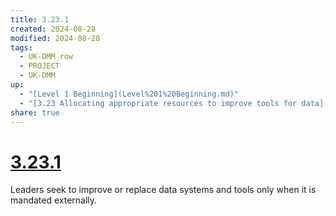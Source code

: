 ```yaml
---
title: 3.23.1
created: 2024-08-28
modified: 2024-08-28
tags:
  - UK-DMM_row
  - PROJECT
  - UK-DMM
up:
  - "[Level 1 Beginning](Level%201%20Beginning.md)"
  - "[3.23 Allocating appropriate resources to improve tools for data](3.23%20Allocating%20appropriate%20resources%20to%20improve%20tools%20for%20data.md)"
share: true
---
```

# [3.23.1](3.23.1.md)

Leaders seek to improve or replace data systems and tools only when it is mandated externally.

